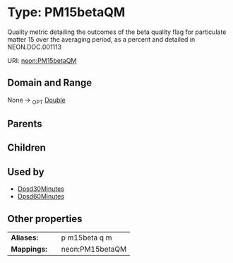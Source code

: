 
# Type: PM15betaQM


Quality metric detailing the outcomes of the beta quality flag for particulate matter 15 over the averaging period, as a percent and detailed in NEON.DOC.001113

URI: [neon:PM15betaQM](https://data.neonscience.org/PM15betaQM)


## Domain and Range

None ->  <sub>OPT</sub> [Double](types/Double.md)

## Parents


## Children


## Used by

 * [Dpsd30Minutes](Dpsd30Minutes.md)
 * [Dpsd60Minutes](Dpsd60Minutes.md)

## Other properties

|  |  |  |
| --- | --- | --- |
| **Aliases:** | | p m15beta q m |
| **Mappings:** | | neon:PM15betaQM |

